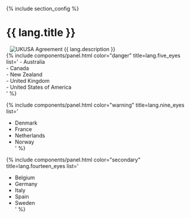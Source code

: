 {% include section_config %}

<h1 id="ukusa" class="anchor"><a href="#ukusa"><i class="fas fa-link anchor-icon"></i></a> {{ lang.title }} </h1>
<img src="/assets/img/layout/UKUSA.png" class="img-fluid float-right" alt="UKUSA Agreement" style="margin-left:10px;">
{{ lang.description }}

<!-- chart -->
<div class="row mb-3">
  {% include components/panel.html color="danger"
  title=lang.five_eyes
  list='
  - Australia <div class="float-right"><span class="flag-icon flag-icon-au"></span></div>
  - Canada <div class="float-right"><span class="flag-icon flag-icon-ca"></span></div>
  - New Zealand <div class="float-right"><span class="flag-icon flag-icon-nz"></span></div>
  - United Kingdom <div class="float-right"><span class="flag-icon flag-icon-gb"></span></div>
  - United States of America <div class="float-right"><span class="flag-icon flag-icon-us"></span></div>
  '
  %}

  {% include components/panel.html color="warning"
  title=lang.nine_eyes
  list='
  - Denmark <div class="float-right"><span class="flag-icon flag-icon-dk"></span></div>
  - France <div class="float-right"><span class="flag-icon flag-icon-fr"></span></div>
  - Netherlands <div class="float-right"><span class="flag-icon flag-icon-nl"></span></div>
  - Norway <div class="float-right"><span class="flag-icon flag-icon-no"></span></div>
  '
  %}

  {% include components/panel.html color="secondary"
  title=lang.fourteen_eyes
  list='
  - Belgium <div class="float-right"><span class="flag-icon flag-icon-be"></span></div>
  - Germany <div class="float-right"><span class="flag-icon flag-icon-de"></span></div>
  - Italy <div class="float-right"><span class="flag-icon flag-icon-it"></span></div>
  - Spain <div class="float-right"><span class="flag-icon flag-icon-es"></span></div>
  - Sweden <div class="float-right"><span class="flag-icon flag-icon-se"></span></div>
  '
  %}
</div>
